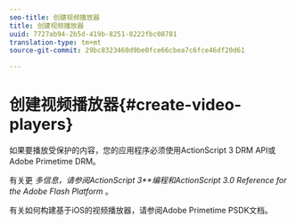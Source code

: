 ```yaml
---
seo-title: 创建视频播放器
title: 创建视频播放器
uuid: 7727ab94-2b5d-419b-8251-8222fbc08781
translation-type: tm+mt
source-git-commit: 29bc8323460d9be0fce66cbea7c6fce46df20d61

---
```



# 创建视频播放器{#create-video-players}

如果要播放受保护的内容，您的应用程序必须使用ActionScript 3 DRM API或Adobe Primetime DRM。

有关更 *多信息，请参阅ActionScript 3**编程和ActionScript 3.0 Reference for the Adobe Flash Platform* 。

有关如何构建基于iOS的视频播放器，请参阅Adobe Primetime PSDK文档。
